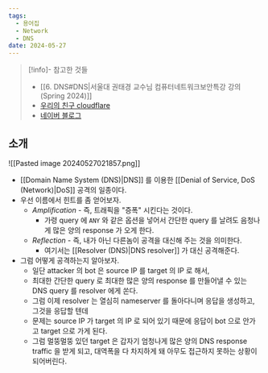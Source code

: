 ```yaml
---
tags:
  - 용어집
  - Network
  - DNS
date: 2024-05-27
---
```

> [!info]- 참고한 것들
> - [[6. DNS#DNS|서울대 권태경 교수님 컴퓨터네트워크보안특강 강의 (Spring 2024)]]
> - [우리의 친구 cloudflare](https://www.cloudflare.com/learning/ddos/dns-amplification-ddos-attack/)
> - [네이버 블로그](https://m.blog.naver.com/wnrjsxo/221254492061)

## 소개

![[Pasted image 20240527021857.png]]

- [[Domain Name System (DNS)|DNS]] 를 이용한 [[Denial of Service, DoS (Network)|DoS]] 공격의 일종이다.
- 우선 이름에서 힌트를 좀 얻어보자.
	- *Amplification* - 즉, 트래픽을 "증폭" 시킨다는 것이다.
		- 가령 query 에 `ANY` 와 같은 옵션을 넣어서 간단한 query 를 날려도 음청나게 많은 양의 response 가 오게 한다.
	- *Reflection* - 즉, 내가 아닌 다른놈이 공격을 대신해 주는 것을 의미한다.
		- 여기서는 [[Resolver (DNS)|DNS resolver]] 가 대신 공격해준다.
- 그럼 어떻게 공격하는지 알아보자.
	- 일단 attacker 의 bot 은 source IP 를 target 의 IP 로 해서,
	- 최대한 간단한 query 로 최대한 많은 양의 response 를 만들어낼 수 있는 DNS query 를 resolver 에게 쏜다.
	- 그럼 이제 resolver 는 열심히 nameserver 를 돌아다니며 응답을 생성하고, 그것을 응답할 텐데
	- 문제는 source IP 가 target 의 IP 로 되어 있기 때문에 응답이 bot 으로 안가고 target 으로 가게 된다.
	- 그럼 멀뚱멀뚱 있던 target 은 갑자기 엄청나게 많은 양의 DNS response traffic 을 받게 되고, 대역폭을 다 차지하게 돼 아무도 접근하지 못하는 상황이 되어버린다.